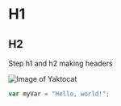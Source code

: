 # H1
## H2

Step h1 and h2 making headers

![Image of Yaktocat](https://octodex.github.com/images/yaktocat.png)


``` javascript
var myVar = "Hello, world!";
```
